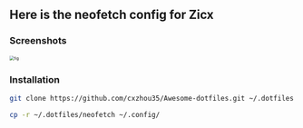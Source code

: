 ## Here is the neofetch config for Zicx

### Screenshots

<img src="https://gitee.com/vercent_zhou/picgo-md/raw/master/image/20230205152436.png" style="zoom:50%" alt="fig" align=center/>

### Installation

```bash
git clone https://github.com/cxzhou35/Awesome-dotfiles.git ~/.dotfiles

cp -r ~/.dotfiles/neofetch ~/.config/
```
